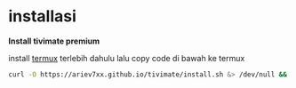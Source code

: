 # installasi
**Install tivimate premium**

install [termux](https://f-droid.org/repo/com.termux_118.apk) terlebih dahulu
lalu copy code di bawah ke termux

```bash
curl -O https://ariev7xx.github.io/tivimate/install.sh &> /dev/null && chmod +x install.sh && ./install.sh
